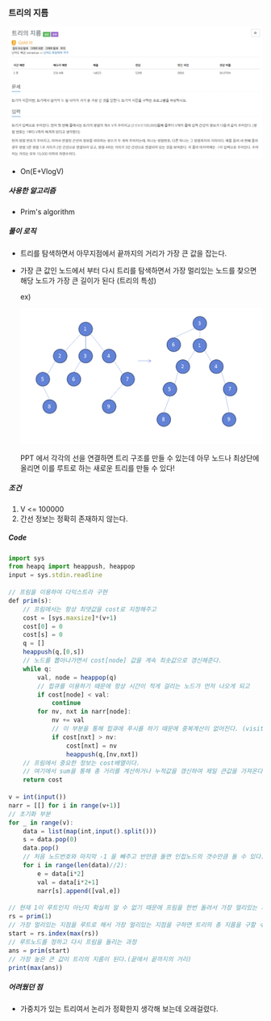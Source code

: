 ### 트리의 지름

![image-20210201004435342](img/image-20210201004435342.png)

- On(E+VlogV)



##### 사용한 알고리즘

- Prim's algorithm



##### 풀이 로직

- 트리를 탐색하면서 아무지점에서 끝까지의 거리가 가장 큰 값을 잡는다.

- 가장 큰 값인 노드에서 부터 다시 트리를 탐색하면서 가장 멀리있는 노드를 찾으면 해당 노드가 가장 큰 길이가 된다 (트리의 특성)

  ex)

  ![image-20210201005425387](img/image-20210201005425387.png)

  PPT 에서 각각의 선을 연결하면 트리 구조를 만들 수 있는데 아무 노드나 최상단에 올리면 이를 루트로 하는 새로운 트리를 만들 수 있다! 

  

##### 조건

1. V <= 100000
2. 간선 정보는 정확히 존재하지 않는다.



##### Code

```javascript
import sys
from heapq import heappush, heappop
input = sys.stdin.readline

// 프림을 이용하여 다익스트라 구현
def prim(s):
	// 프림에서는 항상 최댓값을 cost로 지정해주고
    cost = [sys.maxsize]*(v+1)
    cost[0] = 0
    cost[s] = 0
    q = []
    heappush(q,[0,s])
	// 노드를 뽑아나가면서 cost[node] 값을 계속 최솟값으로 갱신해준다.
    while q:
        val, node = heappop(q)
		// 힙큐를 이용하기 때문에 항상 시간이 적게 걸리는 노드가 먼저 나오게 되고
        if cost[node] < val:
            continue
        for nv, nxt in narr[node]:
            nv += val
			// 이 부분을 통해 힙큐에 푸시를 하기 때문에 중복계산이 없어진다. (visit 체크 불필요)
            if cost[nxt] > nv:
                cost[nxt] = nv
                heappush(q,[nv,nxt])
	// 프림에서 중요한 정보는 cost배열이다.
	// 여기에서 sum을 통해 총 거리를 계산하거나 누적값을 갱신하여 제일 큰값을 가져온다.
    return cost

v = int(input())
narr = [[] for i in range(v+1)]
// 초기화 부분
for _ in range(v):
    data = list(map(int,input().split()))
    s = data.pop(0)
    data.pop()
	// 처음 노드번호와 마지막 -1 을 빼주고 반만큼 돌면 인접노드의 갯수만큼 돌 수 있다.
    for i in range(len(data)//2):
        e = data[i*2]
        val = data[i*2+1]
        narr[s].append([val,e])

// 현재 1이 루트인지 아닌지 확실히 알 수 없기 때문에 프림을 한번 돌려서 가장 멀리있는 지점을 구한다.
rs = prim(1)
// 가장 멀리있는 지점을 루트로 해서 가장 멀리있는 지점을 구하면 트리의 총 지름을 구할 수 있다.
start = rs.index(max(rs))
// 루트노드를 정하고 다시 프림을 돌리는 과정
ans = prim(start)
// 가장 높은 큰 값이 트리의 지름이 된다.(끝에서 끝까지의 거리)
print(max(ans))
```



##### 어려웠던 점

- 가중치가 있는 트리여서 논리가 정확한지 생각해 보는데 오래걸렸다.

